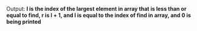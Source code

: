 Output: **l is the index of the largest element in array that is less than or equal to find, r is l + 1, and l is equal to the index of find in array, and 0 is being printed**